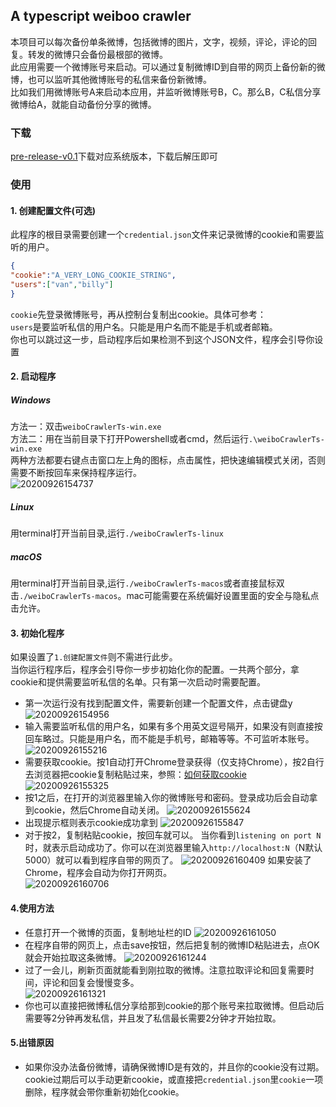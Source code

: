 ## A typescript weiboo crawler
本项目可以每次备份单条微博，包括微博的图片，文字，视频，评论，评论的回复。转发的微博只会备份最根部的微博。  
此应用需要一个微博账号来启动。可以通过复制微博ID到自带的网页上备份新的微博，也可以监听其他微博账号的私信来备份新微博。  
比如我们用微博账号A来启动本应用，并监听微博账号B，C。那么B，C私信分享微博给A，就能自动备份分享的微博。
### 下载
[pre-release-v0.1](https://github.com/Combo819/weiboCrawlerRxdb/releases)下载对应系统版本，下载后解压即可
### 使用
#### 1. 创建配置文件(可选)
此程序的根目录需要创建一个`credential.json`文件来记录微博的cookie和需要监听的用户。
```json
{
"cookie":"A_VERY_LONG_COOKIE_STRING",
"users":["van","billy"]
}
```
`cookie`先登录微博账号，再从控制台复制出cookie。具体可参考：  
`users`是要监听私信的用户名。只能是用户名而不能是手机或者邮箱。  
你也可以跳过这一步，启动程序后如果检测不到这个JSON文件，程序会引导你设置
#### 2. 启动程序
##### Windows
方法一：双击`weiboCrawlerTs-win.exe`  
方法二：用在当前目录下打开Powershell或者cmd，然后运行`.\weiboCrawlerTs-win.exe`  
两种方法都要右键点击窗口左上角的图标，点击属性，把快速编辑模式关闭，否则需要不断按回车来保持程序运行。  
![20200926154737](https://raw.githubusercontent.com/kang-ut/picbed/master/img/20200926154737.png)
##### Linux
用terminal打开当前目录,运行`./weiboCrawlerTs-linux`
##### macOS
用terminal打开当前目录,运行`./weiboCrawlerTs-macos`或者直接鼠标双击`./weiboCrawlerTs-macos`。mac可能需要在系统偏好设置里面的安全与隐私点击允许。
#### 3. 初始化程序
如果设置了`1.创建配置文件`则不需进行此步。  
当你运行程序后，程序会引导你一步步初始化你的配置。一共两个部分，拿cookie和提供需要监听私信的名单。只有第一次启动时需要配置。
+ 第一次运行没有找到配置文件，需要新创建一个配置文件，点击键盘y
![20200926154956](https://raw.githubusercontent.com/kang-ut/picbed/master/img/20200926154956.png)
+ 输入需要监听私信的用户名，如果有多个用英文逗号隔开，如果没有则直接按回车略过。只能是用户名，而不能是手机号，邮箱等等。不可监听本账号。
![20200926155216](https://raw.githubusercontent.com/kang-ut/picbed/master/img/20200926155216.png)
+ 需要获取cookie。按1自动打开Chrome登录获得（仅支持Chrome），按2自行去浏览器把cookie复制粘贴过来，参照：[如何获取cookie](https://github.com/dataabc/weiboSpider/blob/master/docs/cookie.md)
![20200926155325](https://raw.githubusercontent.com/kang-ut/picbed/master/img/20200926155325.png)
+ 按1之后，在打开的浏览器里输入你的微博账号和密码。登录成功后会自动拿到cookie，然后Chrome自动关闭。
![20200926155624](https://raw.githubusercontent.com/kang-ut/picbed/master/img/20200926155624.png)
+ 出现提示框则表示cookie成功拿到
![20200926155847](https://raw.githubusercontent.com/kang-ut/picbed/master/img/20200926155847.png)
+ 对于按2，复制粘贴cookie，按回车就可以。
当你看到`listening on port N`时，就表示启动成功了。你可以在浏览器里输入`http://localhost:N`（N默认5000）就可以看到程序自带的网页了。
![20200926160409](https://raw.githubusercontent.com/kang-ut/picbed/master/img/20200926160409.png)
如果安装了Chrome，程序会自动为你打开网页。  
![20200926160706](https://raw.githubusercontent.com/kang-ut/picbed/master/img/20200926160706.png)
#### 4.使用方法
+ 任意打开一个微博的页面，复制地址栏的ID
![20200926161050](https://raw.githubusercontent.com/kang-ut/picbed/master/img/20200926161050.png)
+ 在程序自带的网页上，点击save按钮，然后把复制的微博ID粘贴进去，点OK就会开始拉取这条微博。
![20200926161244](https://raw.githubusercontent.com/kang-ut/picbed/master/img/20200926161244.png)  
+ 过了一会儿，刷新页面就能看到刚拉取的微博。注意拉取评论和回复需要时间，评论和回复会慢慢变多。  
![20200926161321](https://raw.githubusercontent.com/kang-ut/picbed/master/img/20200926161321.png)
+ 你也可以直接把微博私信分享给那到cookie的那个账号来拉取微博。但启动后需要等2分钟再发私信，并且发了私信最长需要2分钟才开始拉取。
#### 5.出错原因
+ 如果你没办法备份微博，请确保微博ID是有效的，并且你的cookie没有过期。cookie过期后可以手动更新cookie，或直接把`credential.json`里`cookie`一项删除，程序就会带你重新初始化cookie。
